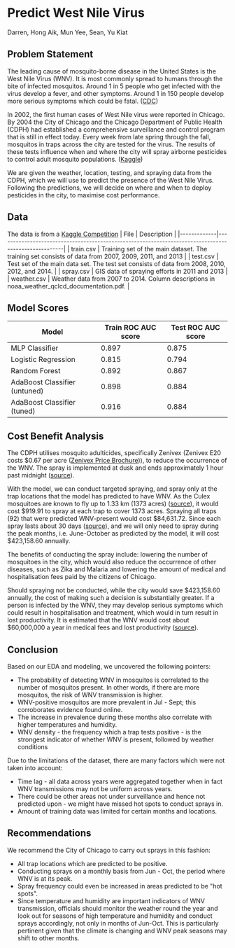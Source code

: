 # Predict West Nile Virus
 Darren, Hong Aik, Mun Yee, Sean, Yu Kiat
 
 Problem Statement
 ---
The leading cause of mosquito-borne disease in the United States is the West Nile Virus (WNV). It is most commonly spread to humans through the bite of infected mosquitos. Around 1 in 5 people who get infected with the virus develop a fever, and other symptoms. Around 1 in 150 people develop more serious symptoms which could be fatal. ([CDC](https://www.cdc.gov/westnile/index.html))

In 2002, the first human cases of West Nile virus were reported in Chicago. By 2004 the City of Chicago and the Chicago Department of Public Health (CDPH) had established a comprehensive surveillance and control program that is still in effect today. Every week from late spring through the fall, mosquitos in traps across the city are tested for the virus. The results of these tests influence when and where the city will spray airborne pesticides to control adult mosquito populations. ([Kaggle](https://www.kaggle.com/c/predict-west-nile-virus/))

We are given the weather, location, testing, and spraying data from the CDPH, which we will use to predict the presence of the West Nile Virus. Following the predictions, we will decide on where and when to deploy pesticides in the city, to maximise cost performance.
 
 Data
 ---
The data is from a [Kaggle Competition](https://www.kaggle.com/c/predict-west-nile-virus/)
| File        | Description                                                                                         |
|-------------|-----------------------------------------------------------------------------------------------------|
| train.csv   | Training set of the main dataset. The training set consists of data from 2007, 2009, 2011, and 2013 |
| test.csv    | Test set of the main data set. The test set consists of data from 2008, 2010, 2012, and 2014.       |
| spray.csv   | GIS data of spraying efforts in 2011 and 2013                                                       |
| weather.csv | Weather data from 2007 to 2014. Column descriptions in noaa_weather_qclcd_documentation.pdf.        |

 
 Model Scores
 ---
| Model                         | Train ROC AUC score | Test ROC AUC score |
|-------------------------------|---------------------|--------------------|
| MLP Classifier                | 0.897               | 0.875              |
| Logistic Regression           | 0.815               | 0.794              |
| Random Forest                 | 0.892               | 0.867              |
| AdaBoost Classifier (untuned) | 0.898               | 0.884              |
| AdaBoost Classifier (tuned)   | 0.916               | 0.884              |

 Cost Benefit Analysis
 ---
The CDPH utilises mosquito adulticides, specifically Zenivex (Zenivex E20 costs $0.67 per acre ([Zenivex Price Brochure](../main/assets/2015-Zenivex-Pricing-Brochure.pdf))), to reduce the occurrence of the WNV. The spray is implemented at dusk and ends approximately 1 hour past midnight ([source](https://www.chicago.gov/city/en/depts/cdph/provdrs/healthy_communities/news/2020/august/city-to-spray-insecticide-thursday-to-kill-mosquitoes0.html)). 

With the model, we can conduct targeted spraying, and spray only at the trap locations that the model has predicted to have WNV. As the Culex mosquitoes are known to fly up to 1.33 km (1373 acres) ([source](https://www.ncbi.nlm.nih.gov/pmc/articles/PMC3278816/)), it would cost \$919.91 to spray at each trap to cover 1373 acres. Spraying all traps (92) that were predicted WNV-present would cost \$84,631.72. Since each spray lasts about 30 days ([source](https://www.callnorthwest.com/2019/05/how-long-does-a-mosquito-treatment-last/)), and we will only need to spray during the peak months, i.e. June-October as predicted by the model, it will cost \$423,158.60 annually.

The benefits of conducting the spray include: lowering the number of mosquitoes in the city, which would also reduce the occurrence of other diseases, such as Zika and Malaria and lowering the amount of medical and hospitalisation fees paid by the citizens of Chicago.

Should spraying not be conducted, while the city would save \$423,158.60 annually, the cost of making such a decision is substantially greater. If a person is infected by the WNV, they may develop serious symptoms which could result in hospitalisation and treatment, which would in turn result in lost productivity. It is estimated that the WNV would cost about \$60,000,000 a year in medical fees and lost productivity ([source](https://www.ncbi.nlm.nih.gov/pmc/articles/PMC3945683/)).

 Conclusion
 ---
 Based on our EDA and modeling, we uncovered the following pointers:
- The probability of detecting WNV in mosquitos is correlated to the number of mosquitos present. In other words, if there are more mosquitos, the risk of WNV transmission is higher.
- WNV-positive mosquitos are more prevalent in Jul - Sept; this corroborates evidence found online.
- The increase in prevalence during these months also correlate with higher temperatures and humidity.
- WNV density - the frequency which a trap tests positive - is the strongest indicator of whether WNV is present, followed by weather conditions

Due to the limitations of the dataset, there are many factors which were not taken into account:
- Time lag - all data across years were aggregated together when in fact WNV transmissions may not be uniform across years.
- There could be other areas not under surveillance and hence not predicted upon - we might have missed hot spots to conduct sprays in.
- Amount of training data was limited for certain months and locations.

 Recommendations
 ---
We recommend the City of Chicago to carry out sprays in this fashion:
- All trap locations which are predicted to be positive.
- Conducting sprays on a monthly basis from Jun - Oct, the period where WNV is at its peak.
- Spray frequency could even be increased in areas predicted to be "hot spots".
- Since temperature and humidity are important indicators of WNV transmission, officials should monitor the weather round the year and look out for seasons of high temperature and humidity and conduct sprays accordingly, not only in months of Jun-Oct. This is particularly pertinent given that the climate is changing and WNV peak seasons may shift to other months.
